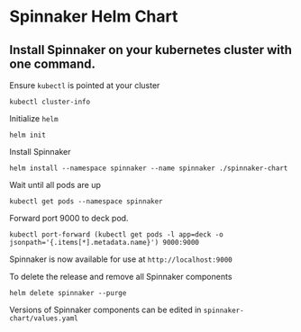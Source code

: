 # Spinnaker Helm Chart

## Install Spinnaker on your kubernetes cluster with one command.

Ensure `kubectl` is pointed at your cluster
```
kubectl cluster-info
```

Initialize `helm`
```
helm init
```

Install Spinnaker
```
helm install --namespace spinnaker --name spinnaker ./spinnaker-chart
```

Wait until all pods are up
```
kubectl get pods --namespace spinnaker
```

Forward port 9000 to deck pod.
```
kubectl port-forward (kubectl get pods -l app=deck -o jsonpath='{.items[*].metadata.name}') 9000:9000
```

Spinnaker is now available for use at `http://localhost:9000`


To delete the release and remove all Spinnaker components

```
helm delete spinnaker --purge
```

Versions of Spinnaker components can be edited in `spinnaker-chart/values.yaml`